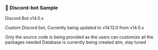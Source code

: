 ### 🔨 Discord-bot Sample

Discord Bot v14.0.x 

Custom Discord bot, Currently being updated to v14.13.0 from v14.0.x

Only the source code is being provided as the users can customize all the packages needed
Database is currently being created atm, stay tuned
